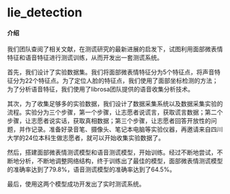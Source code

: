 # lie_detection

#### 介绍
我们团队查阅了相关文献，在测谎研究的最新进展的启发下，试图利用面部微表情特征和语音特征进行测谎训练，从而开发出一套测谎系统。

首先，我们设计了实验数据集。我们将面部微表情特征分为5个特征点，将声音特征分为22个特征点。为了定位人脸的特征点，我们使用了面部坐标检测的方法；为了分析语音特征，我们使用了librosa团队提供的语音收集分析技术。

其次，为了收集足够多的实验数据，我们设计了数据采集系统以及数据采集实验的流程。实验分为三个步骤，第一个步骤，让志愿者说谎言，获取谎言数据；第二个步骤，让志愿者说实话，获取真相数据；第三个步骤，让志愿者回答开放性的问题，并作记录。准备好录音笔、摄像头、笔记本电脑等实验仪器，再邀请来自四川大学的24位本科生做志愿者，就可以开始收集实验数据了。

然后，搭建面部微表情测谎模型和语音测谎模型，开始训练。经过不断地尝试，不断地分析，不断地调整网络结构，终于训练出了最佳的模型，面部微表情测谎模型的准确率达到了79.8%，语音测谎模型的准确率达到了64.5%。

最后，使用这两个模型成功开发出了实时测谎系统。




